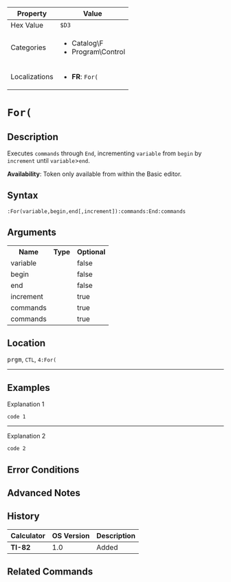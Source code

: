 | Property      | Value |
|---------------|-------|
| Hex Value     | `$D3`|
| Categories    | <ul><li>Catalog\F</li><li>Program\Control</li></ul> |
| Localizations | <ul><li><b>FR</b>: `For(`</li></ul> |

# `For(`

## Description
Executes `commands` through `End`, incrementing `variable` from `begin` by `increment`  until `variable`>`end`.


<b>Availability</b>: Token only available from within the Basic editor.

## Syntax
`:For(variable,begin,end[,increment]):commands:End:commands`

## Arguments
<table>
<tr><th>Name</th><th>Type</th><th>Optional</th></tr>

<tr><td>variable</td><td></td><td>false</td></tr>

<tr><td>begin</td><td></td><td>false</td></tr>

<tr><td>end</td><td></td><td>false</td></tr>

<tr><td>increment</td><td></td><td>true</td></tr>

<tr><td>commands</td><td></td><td>true</td></tr>

<tr><td>commands</td><td></td><td>true</td></tr>

</table>

## Location
<kbd>prgm</kbd>, `CTL`, `4:For(`
<hr>

## Examples

Explanation 1
```ti-basic
code 1
```
---
Explanation 2
```ti-basic
code 2
```

## Error Conditions


## Advanced Notes


## History
| Calculator | OS Version | Description |
|------------|------------|-------------|
| <b>TI-82</b> | 1.0 | Added

## Related Commands

    